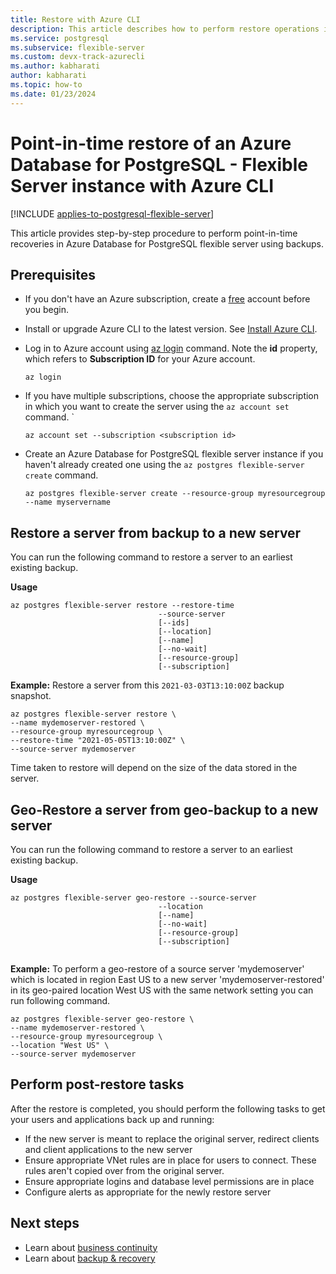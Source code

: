 ```yaml
---
title: Restore with Azure CLI 
description: This article describes how to perform restore operations in Azure Database for PostgreSQL - Flexible Server through the Azure CLI.
ms.service: postgresql
ms.subservice: flexible-server
ms.custom: devx-track-azurecli
ms.author: kabharati
author: kabharati
ms.topic: how-to
ms.date: 01/23/2024
---
```


# Point-in-time restore of an Azure Database for PostgreSQL - Flexible Server instance with Azure CLI


[!INCLUDE [applies-to-postgresql-flexible-server](../includes/applies-to-postgresql-flexible-server.md)]


This article provides step-by-step procedure to perform point-in-time recoveries in Azure Database for PostgreSQL flexible server using backups.

## Prerequisites
- If you don't have an Azure subscription, create a [free](https://azure.microsoft.com/free/) account before you begin.
- Install or upgrade Azure CLI to the latest version. See [Install Azure CLI](/cli/azure/install-azure-cli).
-  Log in to Azure account using [az login](/cli/azure/reference-index#az-login) command. Note the **id** property, which refers to **Subscription ID** for your Azure account.

    ```azurecli-interactive
    az login
    ````

- If you have multiple subscriptions, choose the appropriate subscription in which you want to create the server using the `az account set` command.
`
    ```azurecli
    az account set --subscription <subscription id>
    ```

- Create an Azure Database for PostgreSQL flexible server instance if you haven't already created one using the `az postgres flexible-server create` command.

    ```azurecli
    az postgres flexible-server create --resource-group myresourcegroup --name myservername
    ```

## Restore a server from backup to a new server

You can run the following command to restore a server to an earliest existing backup.

**Usage**
```azurecli
az postgres flexible-server restore --restore-time
                                 --source-server
                                 [--ids]
                                 [--location]
                                 [--name]
                                 [--no-wait]
                                 [--resource-group]
                                 [--subscription]
```

**Example:**
Restore a server from this ```2021-03-03T13:10:00Z``` backup snapshot.

```azurecli
az postgres flexible-server restore \
--name mydemoserver-restored \
--resource-group myresourcegroup \
--restore-time "2021-05-05T13:10:00Z" \
--source-server mydemoserver
```

Time taken to restore will depend on the size of the data stored in the server.

## Geo-Restore a server from geo-backup to a new server

You can run the following command to restore a server to an earliest existing backup.

**Usage**
```azurecli
az postgres flexible-server geo-restore --source-server
                                 --location
                                 [--name]
                                 [--no-wait]
                                 [--resource-group]
                                 [--subscription]
                                 
```
**Example:** To perform a geo-restore of a source server 'mydemoserver' which is located in region East US to a new server 'mydemoserver-restored' in its geo-paired location West US with the same network setting you can run following command.

```azurecli
az postgres flexible-server geo-restore \
--name mydemoserver-restored \
--resource-group myresourcegroup \
--location "West US" \
--source-server mydemoserver
```

## Perform post-restore tasks
After the restore is completed, you should perform the following tasks to get your users and applications back up and running:

- If the new server is meant to replace the original server, redirect clients and client applications to the new server
- Ensure appropriate VNet rules are in place for users to connect. These rules aren't copied over from the original server.
- Ensure appropriate logins and database level permissions are in place
- Configure alerts as appropriate for the newly restore server

## Next steps
* Learn about [business continuity](concepts-business-continuity.md)
* Learn about [backup & recovery](concepts-backup-restore.md)  

